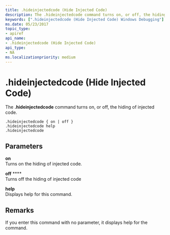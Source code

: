 ```yaml
---
title: .hideinjectedcode (Hide Injected Code)
description: The .hideinjectedcode command turns on, or off, the hiding of injected code.
keywords: [".hideinjectedcode (Hide Injected Code) Windows Debugging"]
ms.date: 05/23/2017
topic_type:
- apiref
api_name:
- .hideinjectedcode (Hide Injected Code)
api_type:
- NA
ms.localizationpriority: medium
---
```


# .hideinjectedcode (Hide Injected Code)


The **.hideinjectedcode** command turns on, or off, the hiding of injected code.

```dbgcmd
.hideinjectedcode { on | off } 
.hideinjectedcode help 
.hideinjectedcode
```

## <span id="ddk_meta_hold_and_compare_memory_dbg"></span><span id="DDK_META_HOLD_AND_COMPARE_MEMORY_DBG"></span>Parameters


<span id="_______on_____________"></span><span id="_______ON_____________"></span> **on**   
Turns on the hiding of injected code.

<span id="_______off_"></span><span id="_______OFF_"></span> **off** ****   
Turns off the hiding of injected code

<span id="_______help______"></span><span id="_______HELP______"></span> **help**   
Displays help for this command.

Remarks
-------

If you enter this command with no parameter, it displays help for the command.

 

 





